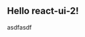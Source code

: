 <!--
 * @Author: your name
 * @Date: 2021-12-20 10:01:07
 * @LastEditTime: 2021-12-20 10:13:40
 * @LastEditors: your name
 * @Description: 打开koroFileHeader查看配置 进行设置: https://github.com/OBKoro1/koro1FileHeader/wiki/%E9%85%8D%E7%BD%AE
 * @FilePath: \react-ui-2\docs\index.md
-->

## Hello react-ui-2!

asdfasdf
